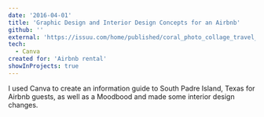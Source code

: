 ```yaml
---
date: '2016-04-01'
title: 'Graphic Design and Interior Design Concepts for an Airbnb'
github: ''
external: 'https://issuu.com/home/published/coral_photo_collage_travel_blog_graphic'
tech:
  - Canva
created for: 'Airbnb rental'
showInProjects: true
---
```


I used Canva to create an information guide to South Padre Island, Texas for Airbnb guests, as well as a Moodbood and made some interior design changes.
